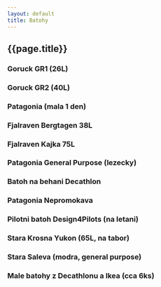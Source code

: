 ```yaml
---
layout: default
title: Batohy
---
```


## {{page.title}}

### Goruck GR1 (26L)

### Goruck GR2 (40L)

### Patagonia (mala 1 den)

### Fjalraven Bergtagen 38L

### Fjalraven Kajka 75L

### Patagonia General Purpose (lezecky)

### Batoh na behani Decathlon

### Patagonia Nepromokava

### Pilotni batoh Design4Pilots (na letani)

### Stara Krosna Yukon (65L, na tabor)

### Stara Saleva (modra, general purpose)

### Male batohy z Decathlonu a Ikea (cca 6ks)
